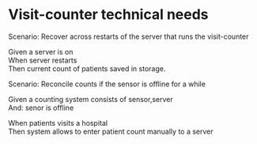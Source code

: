 # Visit-counter technical needs

Scenario: Recover across restarts of the server
that runs the visit-counter

Given a server is on\
When server restarts\
Then current count of patients saved in storage.

Scenario: Reconcile counts if the sensor is offline for a while

Given a counting system consists of sensor,server\
And: senor is offline

When patients visits a hospital\
Then system allows to enter patient count manually to a server
